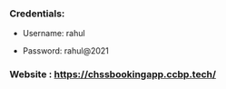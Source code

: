 
### Credentials:
- Username: rahul

- Password: rahul@2021 

### Website : https://chssbookingapp.ccbp.tech/
